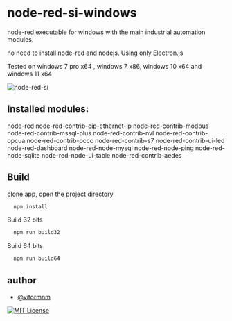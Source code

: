 
# node-red-si-windows

node-red executable for windows with the main industrial automation modules.

no need to install node-red and nodejs.
Using only Electron.js

Tested on windows 7 pro x64 ,  windows 7 x86, windows 10 x64 and windows 11 x64

![node-red-si](/resources/node-red-si-demonstration.gif) 


##  Installed modules:
  node-red
  node-red-contrib-cip-ethernet-ip
  node-red-contrib-modbus
  node-red-contrib-mssql-plus
  node-red-contrib-nvl
  node-red-contrib-opcua
  node-red-contrib-pccc
  node-red-contrib-s7
  node-red-contrib-ui-led
  node-red-dashboard
  node-red-node-mysql
  node-red-node-ping
  node-red-node-sqlite
  node-red-node-ui-table
  node-red-contrib-aedes
## Build

clone app, open the project directory

```bash
  npm install
```
Build 32 bits
```bash
  npm run build32
```
Build 64 bits
```bash
  npm run build64
```


## author

- [@vitormnm](https://www.linkedin.com/in/vitor-neves-940638152/)



[![MIT License](https://img.shields.io/badge/License-MIT-green.svg)](https://choosealicense.com/licenses/mit/)


